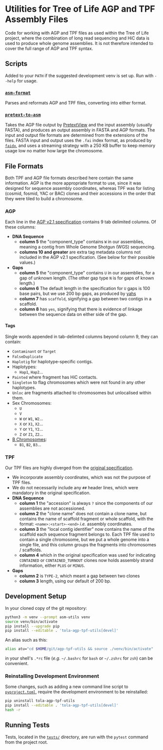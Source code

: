 
# Utilities for Tree of Life AGP and TPF Assembly Files

Code for working with AGP and TPF files as used within the Tree of Life
project, where the combination of long read sequencing and HiC data is used
to produce whole genome assemblies. It is not therefore intended to cover the
full range of AGP and TPF syntax.

## Scripts

Added to your `PATH` if the suggested development venv is set up. Run with
`--help` for usage.

### [`asm-format`](src/tola/assembly/scripts/asm_format.py)

Parses and reformats AGP and TPF files, converting into either format.

### [`pretext-to-asm`](src/tola/assembly/scripts/pretext_to_asm.py)

Takes the AGP file output by
[PretextView](https://github.com/wtsi-hpag/PretextView)
and the input assembly (usually FASTA), and produces an output assembly in
FASTA and AGP formats. The input and output file formats are determined from
the extensions of the files. FASTA input and output uses the `.fai` index
format, as produced by
[`faidx`](http://www.htslib.org/doc/samtools-faidx.html), and uses a streaming
strategy with a 250 KB buffer to keep memory usage low no matter how large
the chromosome.

## File Formats

Both TPF and AGP file formats described here contain the same information. AGP
is the more appropriate format to use, since it was designed for sequence
assembly coordinates, whereas TPF was for listing (cosmid, fosmid, YAC or
BAC) clones and their accessions in the order that they were tiled to build a
chromosome.

### AGP

Each line in the
[AGP v2.1 specification](https://www.ncbi.nlm.nih.gov/assembly/agp/AGP_Specification/)
contains 9 tab delimited columns. Of these columns:

- **DNA Sequence**
    - **column 5** the "component_type" contains `W` in our assemblies,
        meaning a contig from Whole Genome Shotgun (WGS) sequencing.
    - **columns 10 and greater** are extra tag metadata columns not included
        in the AGP v2.1 specification. (See below for their possible
        values.)
- **Gaps**
    - **column 5** the "component_type" contains `U` in our assemblies, for a
        gap of unknown length. (The other gap type `N` is for gaps of known
        length.)
    - **column 6** The default length in the specification for `U` gaps is 100
        base pairs, but we use 200 bp gaps, as produced by
        [yahs](https://github.com/sanger-tol/yahs)
    - **column 7** has `scaffold`, signifying a gap between two contigs in a
        scaffold.
    - **column 8** has `yes`, signifying that there is evidence of linkage
        between the sequence data on either side of the gap.

#### Tags

Single words appended in tab-delimted columns beyond column 9, they can
contain:

- `Contaminant` or `Target`
- `FalseDuplicate`
- `Haplotig` for haplotype-specific contigs.
- Haplotypes:
  - `Hap1`, `Hap2`…
- `Painted` where fragment has HiC contacts.
- `Singleton` to flag chromosomes which were not found in any other haplotypes.
- `Unloc` are fragments attached to chromosomes but unlocalised within them.
- Sex Chromosomes:
  - `U`
  - `V`
  - `W` or `W1`, `W2`…
  - `X` or `X1`, `X2`…
  - `Y` or `Y1`, `Y2`…
  - `Z` or `Z1`, `Z2`…
- [B Chromosomes](https://en.wikipedia.org/wiki/B_chromosome):
  - `B1`, `B2`, `B3`…

### TPF

Our TPF files are highly diverged from the
[original specification](https://www.ncbi.nlm.nih.gov/projects/genome/assembly/TPF_Specification_v1.4_20110215.pdf).

- We incorporate assembly coordinates, which was not the purpose of TPF files.
- We do not necessarily include any `##` header lines, which were mandatory in
  the original specification.
- **DNA Sequence**
    - **column 1** the "accession" is always `?` since the components of our
        assemblies are not accessioned.
    - **column 2** the "clone name" does not contain a clone name, but
        contains the name of scaffold fragment or whole scaffold, with the
        format: `<name>:<start>-<end>` *i.e.* assembly coordinates.
    - **column 3** the "local contig identifier" now contains the name of the
        scaffold each sequence fragment belongs to. Each TPF file used to
        contain a single chromosome, but we put a whole genome into a single
        file, and this column groups the fragments into chromosomes /
        scaffolds.
    - **column 4** which in the original specification was used for
        indicating `CONTAINED` or `CONTAINED_TURNOUT` clones now holds
        assembly strand information, either `PLUS` or `MINUS`.
- **Gaps**
    - **column 2** is `TYPE-2`, which meant a gap between two clones
    - **column 3** length, using our default of 200 bp.

## Development Setup

In your cloned copy of the git repository:

```sh
python3 -m venv --prompt asm-utils venv
source venv/bin/activate
pip install --upgrade pip
pip install --editable . 'tola-agp-tpf-utils[devel]'
```

An alias such as this:

```sh
alias atu="cd $HOME/git/agp-tpf-utils && source ./venv/bin/activate"
```

in your shell's `.*rc` file (*e.g.* `~/.bashrc` for `bash` or `~/.zshrc` for
`zsh`) can be convenient.

### Reinstalling Development Environment

Some changes, such as adding a new command line script to
[`pyproject.toml`](pyproject.toml), require the development environment to be
reinstalled:

```sh
pip uninstall tola-agp-tpf-utils
pip install --editable . 'tola-agp-tpf-utils[devel]'
hash -r
```

## Running Tests

Tests, located in the [`tests/`](tests) directory, are run with the `pytest`
command from the project root.
